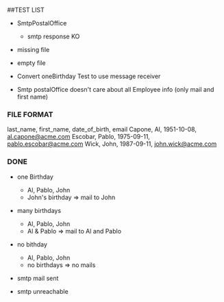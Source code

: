 ##TEST LIST

- SmtpPostalOffice
    - smtp response KO

- missing file
- empty file

- Convert oneBirthday Test to use message receiver
- Smtp postalOffice doesn't care about all Employee info (only mail and first name)


### FILE FORMAT

last_name, first_name, date_of_birth, email
Capone, Al, 1951-10-08, al.capone@acme.com
Escobar, Pablo, 1975-09-11, pablo.escobar@acme.com
Wick, John, 1987-09-11, john.wick@acme.com


### DONE

- one Birthday
    - Al, Pablo, John
    - John's birthday => mail to John

- many birthdays
    - Al, Pablo, John
    - Al & Pablo  => mail to Al and Pablo

- no bithday
    - Al, Pablo, John
    - no birthdays => no mails
    
- smtp mail sent
- smtp unreachable
